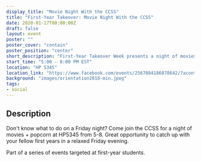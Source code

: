 ```yaml
---
display_title: "Movie Night With the CCSS"
title: "First-Year Takeover: Movie Night With the CCSS"
date: 2020-01-17T00:00:00Z
draft: false
layout: event
poster: ""
poster_cover: "contain"
poster_position: "center"
short_description: "First-Year Takeover Week presents a night of movies and popcorn!"
start_time: "5:00 - 8:00 PM EST"
location: "HP 5345"
location_link: "https://www.facebook.com/events/2567084186878642/?acontext=%7B%22event_action_history%22%3A[%7B%22surface%22%3A%22page%22%7D]%7D"
background: "images/orientation2018-min.jpeg"
tags:
- social
---
```


## Description

Don't know what to do on a Friday night? Come join the CCSS for a night of movies + popcorn at HP5345 from 5-8. Great opportunity to catch up with your fellow first years in a relaxed Friday evening.

Part of a series of events targeted at first-year students.